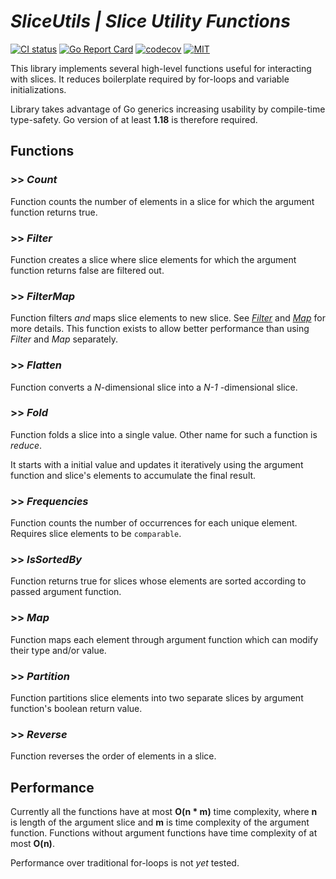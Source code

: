 # ***SliceUtils | Slice Utility Functions***

[![CI status](https://github.com/kauppie/sliceutils/actions/workflows/go.yml/badge.svg?branch=main)](https://github.com/kauppie/sliceutils/actions/workflows/go.yml)
[![Go Report Card](https://goreportcard.com/badge/github.com/kauppie/sliceutils)](https://goreportcard.com/report/github.com/kauppie/sliceutils)
[![codecov](https://codecov.io/gh/kauppie/sliceutils/branch/main/graph/badge.svg)](https://codecov.io/gh/kauppie/sliceutils)
[![MIT](https://img.shields.io/badge/license-MIT-blue.svg)](https://github.com/kauppie/sliceutils/blob/main/LICENSE)

This library implements several high-level functions useful for interacting with slices. It reduces boilerplate required by for-loops and variable initializations. 

Library takes advantage of Go generics increasing usability by compile-time type-safety. Go version of at least **1.18** is therefore required.

## Functions

### >> *Count*

Function counts the number of elements in a slice for which the argument function returns true.

### >> *Filter*

Function creates a slice where slice elements for which the argument function returns false are filtered out.

### >> *FilterMap*

Function filters *and* maps slice elements to new slice. See [*Filter*](#filter) and [*Map*](#map) for more details. This function exists to allow better performance than using *Filter* and *Map* separately.

### >> *Flatten*

Function converts a *N*-dimensional slice into a *N-1* -dimensional slice.

### >> *Fold*

Function folds a slice into a single value. Other name for such a function is *reduce*.

It starts with a initial value and updates it iteratively using the argument function and slice's elements to accumulate the final result.

### >> *Frequencies*

Function counts the number of occurrences for each unique element. Requires slice elements to be `comparable`.

### >> *IsSortedBy*

Function returns true for slices whose elements are sorted according to passed argument function.

### >> *Map*

Function maps each element through argument function which can modify their type and/or value.

### >> *Partition*

Function partitions slice elements into two separate slices by argument function's boolean return value.

### >> *Reverse*

Function reverses the order of elements in a slice.

## Performance

Currently all the functions have at most **O(n * m)** time complexity, where **n** is length of the argument slice and **m** is time complexity of the argument function. Functions without argument functions have time complexity of at most **O(n)**.

Performance over traditional for-loops is not *yet* tested.
